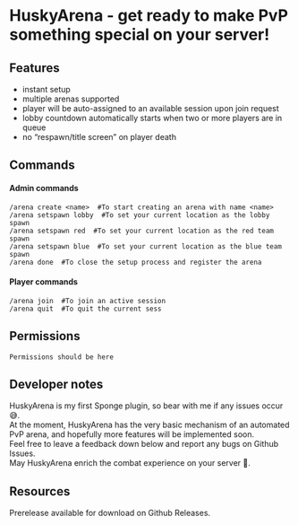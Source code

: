 # HuskyArena - get ready to make PvP something special on your server!

## Features
 - instant setup
 - multiple arenas supported
 - player will be auto-assigned to an available session upon join request
 - lobby countdown automatically starts when two or more players are in queue
 - no “respawn/title screen” on player death
 
 ## Commands
#### Admin commands
```
/arena create <name>  #To start creating an arena with name <name>
/arena setspawn lobby  #To set your current location as the lobby spawn
/arena setspawn red  #To set your current location as the red team spawn
/arena setspawn blue  #To set your current location as the blue team spawn
/arena done  #To close the setup process and register the arena
```
#### Player commands
```
/arena join  #To join an active session
/arena quit  #To quit the current sess
```


## Permissions 
```
Permissions should be here 
```

## Developer notes
HuskyArena is my first Sponge plugin, so bear with me if any issues occur :sweat_smile:.   
At the moment, HuskyArena has the very basic mechanism of an automated PvP arena, and hopefully more features will be implemented soon.   
Feel free to leave a feedback down below and report any bugs on Github Issues.   
May HuskyArena enrich the combat experience on your server :tada:.  

## Resources
Prerelease available for download on Github Releases.
